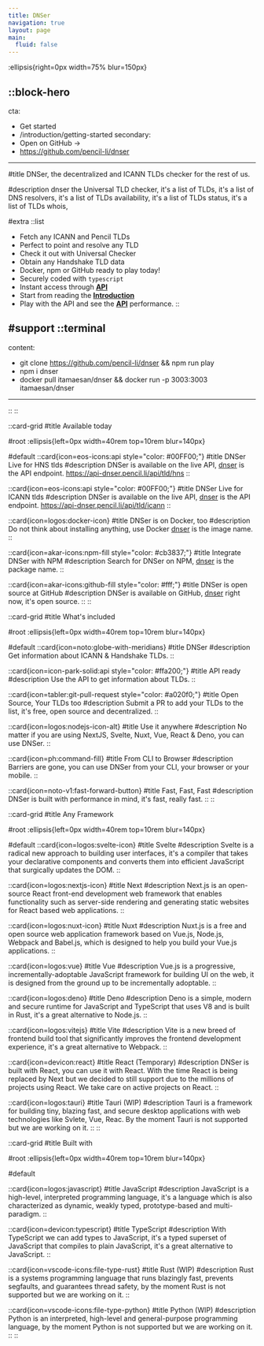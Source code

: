 ```yaml
---
title: DNSer
navigation: true
layout: page
main:
  fluid: false
---
```


:ellipsis{right=0px width=75% blur=150px}

::block-hero
---
cta:
  - Get started
  - /introduction/getting-started
secondary:
  - Open on GitHub →
  - https://github.com/pencil-li/dnser
---

#title
DNSer, the decentralized and ICANN TLDs checker for the rest of us.

#description
dnser the Universal TLD checker, it's a list of TLDs, it's a list of DNS resolvers, it's a list of TLDs availability, it's a list of TLDs status, it's a list of TLDs whois,

#extra
  ::list
  - Fetch any ICANN and Pencil TLDs
  - Perfect to point and resolve any TLD
  - Check it out with Universal Checker
  - Obtain any Handshake TLD data
  - Docker, npm or GitHub ready to play today!
  - Securely coded with ```typescript```
  - Instant access through [**API**](https://api-dnser.pencil.li/api/tld/hns)
  - Start from reading the [**Introduction**](/introduction/getting-started)
  - Play with the API and see the [**API**](/the-code/the-main) performance.
  ::

#support
  ::terminal
  ---
  content:
  - git clone https://github.com/pencil-li/dnser && npm run play
  - npm i dnser
  - docker pull itamaesan/dnser && docker run -p 3003:3003 itamaesan/dnser
  ---
  ::
::

::card-grid
#title
Available today

#root
:ellipsis{left=0px width=40rem top=10rem blur=140px}

#default
  ::card{icon=eos-icons:api style="color: #00FF00;"}
  #title
  DNSer Live for HNS tlds
  #description
  DNSer is available on the live API, [dnser](https://api-dnser.pencil.li/api/tld/hns) is the API endpoint. https://api-dnser.pencil.li/api/tld/hns
  ::

  ::card{icon=eos-icons:api style="color: #00FF00;"}
  #title
  DNSer Live for ICANN tlds
  #description
  DNSer is available on the live API, [dnser](https://api-dnser.pencil.li/api/tld/icann) is the API endpoint. https://api-dnser.pencil.li/api/tld/icann
  ::

  ::card{icon=logos:docker-icon}
  #title
  DNSer is on Docker, too
  #description
  Do not think about installing anything, use Docker [dnser](https://hub.docker.com/r/itamaesan/dnser) is the image name.
  ::

  ::card{icon=akar-icons:npm-fill style="color: #cb3837;"}
  #title
  Integrate DNSer with NPM
  #description
  Search for DNSer on NPM, [dnser](https://www.npmjs.com/package/dnser) is the package name.
  ::

  ::card{icon=akar-icons:github-fill style="color: #fff;"}
  #title
  DNSer is open source at GitHub
  #description
  DNSer is available on GitHub, [dnser](https://github.com/pencil-li/dnser) right now, it's open source.
  ::
::

::card-grid
#title
What's included

#root
:ellipsis{left=0px width=40rem top=10rem blur=140px}

#default
  ::card{icon=noto:globe-with-meridians}
  #title
  DNSer
  #description
  Get information about ICANN & Handshake TLDs.
  ::

  ::card{icon=icon-park-solid:api style="color: #ffa200;"}
  #title
  API ready
  #description
  Use the API to get information about TLDs.
  ::

  ::card{icon=tabler:git-pull-request style="color: #a020f0;"}
  #title
  Open Source, Your TLDs too
  #description
  Submit a PR to add your TLDs to the list, it's free, open source and decentralized.
  ::

  ::card{icon=logos:nodejs-icon-alt} 
  #title
  Use it anywhere
  #description
  No matter if you are using NextJS, Svelte, Nuxt, Vue, React & Deno, you can use DNSer.
  ::

  ::card{icon=ph:command-fill}
  #title
  From CLI to Browser
  #description
  Barriers are gone, you can use DNSer from your CLI, your browser or your mobile.
  ::

  ::card{icon=noto-v1:fast-forward-button}
  #title
  Fast, Fast, Fast
  #description
  DNSer is built with performance in mind, it's fast, really fast.
  ::
::


::card-grid
#title
Any Framework

#root
:ellipsis{left=0px width=40rem top=10rem blur=140px}

#default
  ::card{icon=logos:svelte-icon}
  #title
  Svelte
  #description
  Svelte is a radical new approach to building user interfaces, it's a compiler that takes your declarative components and converts them into efficient JavaScript that surgically updates the DOM.
  ::

  ::card{icon=logos:nextjs-icon}
  #title
  Next
  #description
  Next.js is an open-source React front-end development web framework that enables functionality such as server-side rendering and generating static websites for React based web applications.
  ::


  ::card{icon=logos:nuxt-icon}
  #title
  Nuxt
  #description
  Nuxt.js is a free and open source web application framework based on Vue.js, Node.js, Webpack and Babel.js, which is designed to help you build your Vue.js applications.
  ::

  ::card{icon=logos:vue} 
  #title
  Vue
  #description
  Vue.js is a progressive, incrementally-adoptable JavaScript framework for building UI on the web, it is designed from the ground up to be incrementally adoptable.
  ::

  ::card{icon=logos:deno}
  #title
  Deno
  #description
  Deno is a simple, modern and secure runtime for JavaScript and TypeScript that uses V8 and is built in Rust, it's a great alternative to Node.js.
  ::

  ::card{icon=logos:vitejs}
  #title
  Vite
  #description
  Vite is a new breed of frontend build tool that significantly improves the frontend development experience, it's a great alternative to Webpack.
  ::

  ::card{icon=devicon:react}
  #title
  React (Temporary)
  #description
  DNSer is built with React, you can use it with React. With the time React is being replaced by Next but we decided to still support due to the millions of projects using React. We take care on active projects on React.
  ::

  ::card{icon=logos:tauri}
  #title
  Tauri (WIP)
  #description
  Tauri is a framework for building tiny, blazing fast, and secure desktop applications with web technologies like Svlete, Vue, Reac. By the moment Tauri is not supported but we are working on it.
  ::
::

::card-grid
#title
Built with

#root
:ellipsis{left=0px width=40rem top=10rem blur=140px}

#default

  ::card{icon=logos:javascript}
  #title
  JavaScript
  #description
  JavaScript is a high-level, interpreted programming language, it's a language which is also characterized as dynamic, weakly typed, prototype-based and multi-paradigm.
  ::
  
  ::card{icon=devicon:typescript}
  #title
  TypeScript
  #description
  With TypeScript we can add types to JavaScript, it's a typed superset of JavaScript that compiles to plain JavaScript, it's a great alternative to JavaScript.
  ::
    
  ::card{icon=vscode-icons:file-type-rust}
  #title
  Rust (WIP)
  #description
  Rust is a systems programming language that runs blazingly fast, prevents segfaults, and guarantees thread safety, by the moment Rust is not supported but we are working on it.
  ::

  ::card{icon=vscode-icons:file-type-python}
  #title
  Python (WIP)
  #description
  Python is an interpreted, high-level and general-purpose programming language, by the moment Python is not supported but we are working on it.
  ::
::
